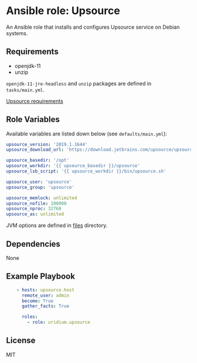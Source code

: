 Ansible role: Upsource
=========
An Ansible role that installs and configures Upsource service on Debian systems.

Requirements
------------

* openjdk-11
* unzip

`openjdk-11-jre-headless` and `unzip` packages are defined in `tasks/main.yml`.

[Upsource requirements](https://www.jetbrains.com/help/upsource/prerequisites.html)

Role Variables
--------------

Available variables are listed down below (see `defaults/main.yml`):

```yaml
upsource_version: '2019.1.1644'
upsource_download_url: 'https://download.jetbrains.com/upsource/upsource-{{ upsource_version }}.zip'

upsource_basedir: '/opt'
upsource_workdir: '{{ upsource_basedir }}/upsource'
upsource_lsb_script: '{{ upsource_workdir }}/bin/upsource.sh'

upsource_user: 'upsource'
upsource_group: 'upsource'

upsource_memlock: unlimited
upsource_nofile: 100000
upsource_nproc: 32768
upsource_as: unlimited
```

JVM options are defined in [files](files/) directory.

Dependencies
------------

None

Example Playbook
----------------

```yaml
    - hosts: upsource.host
      remote_user: admin
      become: True
      gather_facts: True

      roles:
        - role: uridium.upsource
```

License
-------

MIT
